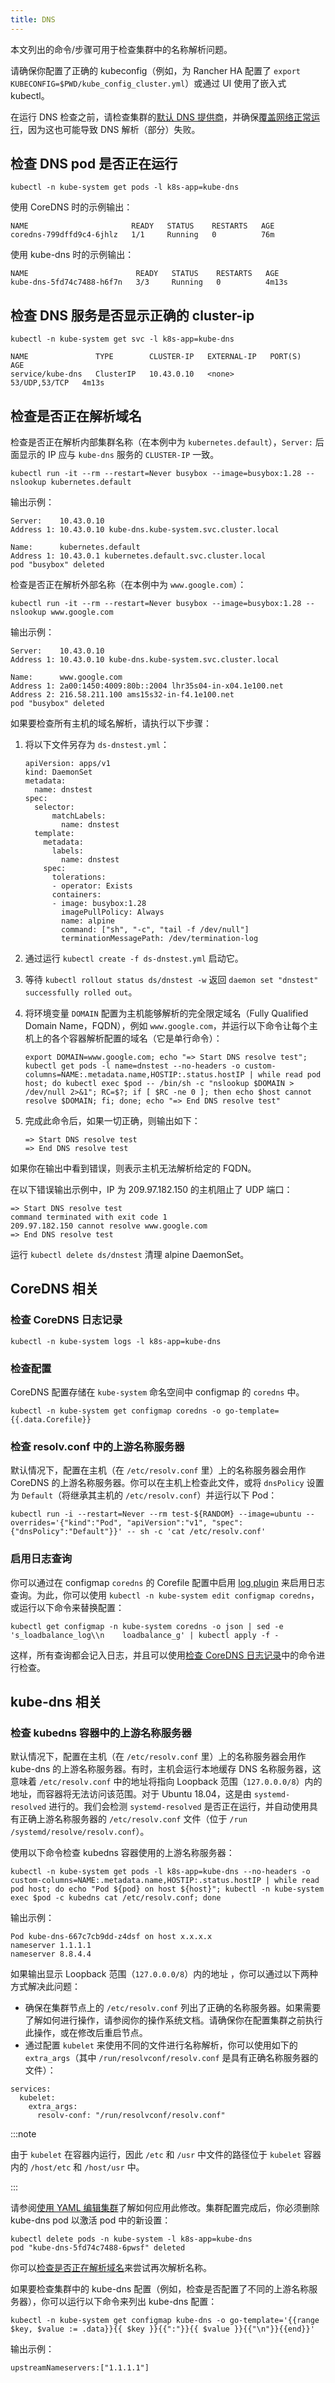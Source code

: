 ```yaml
---
title: DNS
---
```


本文列出的命令/步骤可用于检查集群中的名称解析问题。

请确保你配置了正确的 kubeconfig（例如，为 Rancher HA 配置了 `export KUBECONFIG=$PWD/kube_config_cluster.yml`）或通过 UI 使用了嵌入式 kubectl。

在运行 DNS 检查之前，请检查集群的[默认 DNS 提供商](../../reference-guides/cluster-configuration/rancher-server-configuration/rke1-cluster-configuration.md#默认-dns-提供商)，并确保[覆盖网络正常运行](networking.md#检查覆盖网络是否正常运行)，因为这也可能导致 DNS 解析（部分）失败。

## 检查 DNS pod 是否正在运行

```
kubectl -n kube-system get pods -l k8s-app=kube-dns
```

使用 CoreDNS 时的示例输出：
```
NAME                       READY   STATUS    RESTARTS   AGE
coredns-799dffd9c4-6jhlz   1/1     Running   0          76m
```

使用 kube-dns 时的示例输出：
```
NAME                        READY   STATUS    RESTARTS   AGE
kube-dns-5fd74c7488-h6f7n   3/3     Running   0          4m13s
```

## 检查 DNS 服务是否显示正确的 cluster-ip

```
kubectl -n kube-system get svc -l k8s-app=kube-dns
```

```
NAME               TYPE        CLUSTER-IP   EXTERNAL-IP   PORT(S)         AGE
service/kube-dns   ClusterIP   10.43.0.10   <none>        53/UDP,53/TCP   4m13s
```

## 检查是否正在解析域名

检查是否正在解析内部集群名称（在本例中为 `kubernetes.default`），`Server:` 后面显示的 IP 应与 `kube-dns` 服务的 `CLUSTER-IP` 一致。

```
kubectl run -it --rm --restart=Never busybox --image=busybox:1.28 -- nslookup kubernetes.default
```

输出示例：
```
Server:    10.43.0.10
Address 1: 10.43.0.10 kube-dns.kube-system.svc.cluster.local

Name:      kubernetes.default
Address 1: 10.43.0.1 kubernetes.default.svc.cluster.local
pod "busybox" deleted
```

检查是否正在解析外部名称（在本例中为 `www.google.com`）：

```
kubectl run -it --rm --restart=Never busybox --image=busybox:1.28 -- nslookup www.google.com
```

输出示例：
```
Server:    10.43.0.10
Address 1: 10.43.0.10 kube-dns.kube-system.svc.cluster.local

Name:      www.google.com
Address 1: 2a00:1450:4009:80b::2004 lhr35s04-in-x04.1e100.net
Address 2: 216.58.211.100 ams15s32-in-f4.1e100.net
pod "busybox" deleted
```

如果要检查所有主机的域名解析，请执行以下步骤：

1. 将以下文件另存为 `ds-dnstest.yml`：

   ```
   apiVersion: apps/v1
   kind: DaemonSet
   metadata:
     name: dnstest
   spec:
     selector:
         matchLabels:
           name: dnstest
     template:
       metadata:
         labels:
           name: dnstest
       spec:
         tolerations:
         - operator: Exists
         containers:
         - image: busybox:1.28
           imagePullPolicy: Always
           name: alpine
           command: ["sh", "-c", "tail -f /dev/null"]
           terminationMessagePath: /dev/termination-log
   ```

2. 通过运行 `kubectl create -f ds-dnstest.yml` 启动它。
3. 等待 `kubectl rollout status ds/dnstest -w` 返回 `daemon set "dnstest" successfully rolled out`。
4. 将环境变量 `DOMAIN` 配置为主机能够解析的完全限定域名（Fully Qualified Domain Name，FQDN），例如 `www.google.com`，并运行以下命令让每个主机上的各个容器解析配置的域名（它是单行命令）：

   ```
   export DOMAIN=www.google.com; echo "=> Start DNS resolve test"; kubectl get pods -l name=dnstest --no-headers -o custom-columns=NAME:.metadata.name,HOSTIP:.status.hostIP | while read pod host; do kubectl exec $pod -- /bin/sh -c "nslookup $DOMAIN > /dev/null 2>&1"; RC=$?; if [ $RC -ne 0 ]; then echo $host cannot resolve $DOMAIN; fi; done; echo "=> End DNS resolve test"
   ```

5. 完成此命令后，如果一切正确，则输出如下：

   ```
   => Start DNS resolve test
   => End DNS resolve test
   ```

如果你在输出中看到错误，则表示主机无法解析给定的 FQDN。

在以下错误输出示例中，IP 为 209.97.182.150 的主机阻止了 UDP 端口：

```
=> Start DNS resolve test
command terminated with exit code 1
209.97.182.150 cannot resolve www.google.com
=> End DNS resolve test
```

运行 `kubectl delete ds/dnstest` 清理 alpine DaemonSet。

## CoreDNS 相关

### 检查 CoreDNS 日志记录

```
kubectl -n kube-system logs -l k8s-app=kube-dns
```

### 检查配置

CoreDNS 配置存储在 `kube-system` 命名空间中 configmap 的 `coredns` 中。

```
kubectl -n kube-system get configmap coredns -o go-template={{.data.Corefile}}
```

### 检查 resolv.conf 中的上游名称服务器

默认情况下，配置在主机（在 `/etc/resolv.conf` 里）上的名称服务器会用作 CoreDNS 的上游名称服务器。你可以在主机上检查此文件，或将 `dnsPolicy` 设置为 `Default`（将继承其主机的 `/etc/resolv.conf`）并运行以下 Pod：

```
kubectl run -i --restart=Never --rm test-${RANDOM} --image=ubuntu --overrides='{"kind":"Pod", "apiVersion":"v1", "spec": {"dnsPolicy":"Default"}}' -- sh -c 'cat /etc/resolv.conf'
```

### 启用日志查询

你可以通过在 configmap `coredns` 的 Corefile 配置中启用 [log plugin](https://coredns.io/plugins/log/) 来启用日志查询。为此，你可以使用 `kubectl -n kube-system edit configmap coredns`，或运行以下命令来替换配置：

```
kubectl get configmap -n kube-system coredns -o json | sed -e 's_loadbalance_log\\n    loadbalance_g' | kubectl apply -f -
```

这样，所有查询都会记入日志，并且可以使用[检查 CoreDNS 日志记录](#检查-coredns-日志记录)中的命令进行检查。

## kube-dns 相关

### 检查 kubedns 容器中的上游名称服务器

默认情况下，配置在主机（在 `/etc/resolv.conf` 里）上的名称服务器会用作 kube-dns 的上游名称服务器。有时，主机会运行本地缓存 DNS 名称服务器，这意味着 `/etc/resolv.conf` 中的地址将指向 Loopback 范围（`127.0.0.0/8`）内的地址，而容器将无法访问该范围。对于 Ubuntu 18.04，这是由 `systemd-resolved` 进行的。我们会检测 `systemd-resolved` 是否正在运行，并自动使用具有正确上游名称服务器的 `/etc/resolv.conf` 文件（位于 `/run /systemd/resolve/resolv.conf`）。

使用以下命令检查 kubedns 容器使用的上游名称服务器：

```
kubectl -n kube-system get pods -l k8s-app=kube-dns --no-headers -o custom-columns=NAME:.metadata.name,HOSTIP:.status.hostIP | while read pod host; do echo "Pod ${pod} on host ${host}"; kubectl -n kube-system exec $pod -c kubedns cat /etc/resolv.conf; done
```

输出示例：
```
Pod kube-dns-667c7cb9dd-z4dsf on host x.x.x.x
nameserver 1.1.1.1
nameserver 8.8.4.4
```

如果输出显示 Loopback 范围（`127.0.0.0/8`）内的地址 ，你可以通过以下两种方式解决此问题：

* 确保在集群节点上的 `/etc/resolv.conf` 列出了正确的名称服务器。如果需要了解如何进行操作，请参阅你的操作系统文档。请确保你在配置集群之前执行此操作，或在修改后重启节点。
* 通过配置 `kubelet` 来使用不同的文件进行名称解析，你可以使用如下的 `extra_args`（其中 `/run/resolvconf/resolv.conf` 是具有正确名称服务器的文件）：

```
services:
  kubelet:
    extra_args:
      resolv-conf: "/run/resolvconf/resolv.conf"
```

:::note

由于 `kubelet` 在容器内运行，因此 `/etc` 和 `/usr` 中文件的路径位于 `kubelet` 容器内的 `/host/etc` 和 `/host/usr` 中。

:::

请参阅[使用 YAML 编辑集群](../../reference-guides/cluster-configuration/rancher-server-configuration/rke1-cluster-configuration.md#使用-yaml-编辑集群)了解如何应用此修改。集群配置完成后，你必须删除 kube-dns pod 以激活 pod 中的新设置：

```
kubectl delete pods -n kube-system -l k8s-app=kube-dns
pod "kube-dns-5fd74c7488-6pwsf" deleted
```

你可以[检查是否正在解析域名](#检查是否正在解析域名)来尝试再次解析名称。

如果要检查集群中的 kube-dns 配置（例如，检查是否配置了不同的上游名称服务器），你可以运行以下命令来列出 kube-dns 配置：

```
kubectl -n kube-system get configmap kube-dns -o go-template='{{range $key, $value := .data}}{{ $key }}{{":"}}{{ $value }}{{"\n"}}{{end}}'
```

输出示例：
```
upstreamNameservers:["1.1.1.1"]
```
